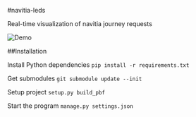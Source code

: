 #navitia-leds

Real-time visualization of navitia journey requests

![Demo](http://i.giphy.com/d2Z5KWO8O237asX6.gif)

##Installation

Install Python dependencies
```pip install -r requirements.txt```

Get submodules
```git submodule update --init```

Setup project
```setup.py build_pbf```

Start the program
```manage.py settings.json```
